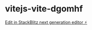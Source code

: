 # vitejs-vite-dgomhf

[Edit in StackBlitz next generation editor ⚡️](https://stackblitz.com/~/github.com/EyalWa25-MEET/vitejs-vite-dgomhf)